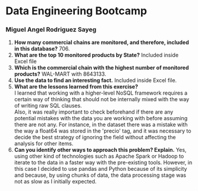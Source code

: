 # Data Engineering Bootcamp

### Miguel Angel Rodriguez Sayeg


1. **How many commercial chains are monitored, and therefore, included in this database?** 706.
2. **What are the top 10 monitored products by State?** Included inside Excel file
3. **Which is the commercial chain with the highest number of monitored products?** WAL-MART with 8643133.
4. **Use the data to find an interesting fact.** Included inside Excel file.
5. **What are the lessons learned from this exercise?**   
I learned that working with a higher-level NoSQL framework requires a certain way of thinking that should not be internally mixed with the way of writing raw SQL clauses.  
Also, it was really important to check beforehand if there are any potential mistakes with the data you are working with before assuming there are not any. For instance, in the dataset there was a mistake with the way a float64 was stored in the 'precio' tag, and it was necessary to decide the best strategy of ignoring the field without affecting the analysis for other items.
7. **Can you identify other ways to approach this problem? Explain.** Yes, using other kind of technologies such as Apache Spark or Hadoop to iterate to the data in a faster way with the pre-existing tools. However, in this case I decided to use pandas and Python because of its simplicity and because, by using chunks of data, the data processing stage was not as slow as I initially expected.
